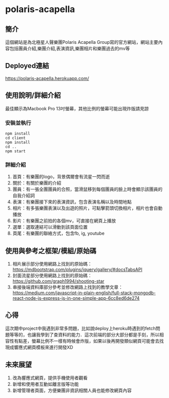 # polaris-acapella

## 簡介
這個網站是為北極星人聲樂團Polaris Acapella Group寫的官方網站，網站主要內容包括團員介紹,樂團介紹,表演資訊,樂團相片和樂團過去的mv等

## Deployed連結
https://polaris-acapella.herokuapp.com/

## 使用說明/詳細介紹
最佳顯示為Macbook Pro 13吋螢幕，其他比例的螢幕可能出現炸版請見諒
### 安裝並執行
```
npm install
cd client
npm install
cd ..
npm start
```
### 詳細介紹
1. 首頁：有樂團的logo，背景偶爾會有流星一閃而逝
2. 關於：有關於樂團的介紹
3. 團員：有一張全團團員的合照，當滑鼠移到每個團員的臉上時會顯示該團員的自我介紹詞
4. 表演：有樂團接下來的表演資訊，包含表演名稱以及時間地點
5. 相片：有多張樂團表演以及出遊的照片，可點擊箭頭切換相片，相片也會自動播放
6. 影片：有樂團之前拍的各個mv，可直接在網頁上播放
7. 選單：選取連結可以滑動到該頁面位置
8. 頁尾：有樂團的聯絡方式，包含fb, ig, youtube

## 使用與參考之框架/模組/原始碼
1. 相片展示部分使用網路上找到的原始碼：https://mdbootstrap.com/plugins/jquery/gallery/#docsTabsAPI
2. 封面流星部分使用網路上找到的原始碼：https://github.com/graph1994/shooting-star
3. 串接後端資料庫部分參考並修改網路上找到的教學文章：https://medium.com/javascript-in-plain-english/full-stack-mongodb-react-node-js-express-js-in-one-simple-app-6cc8ed6de274

## 心得
這次期中project中我遇到非常多問題，比如說deploy上heroku時遇到的fetch問題等等的，也讓我學到了查資料的能力．這次前端的部分大部分都是手刻，所以相容性有點差，螢幕比例不一樣有時候會炸版，如果以後再開發類似網頁可能會去找現成響應式網頁模板來進行開發XD

## 未來展望
1. 改為響應式網頁，提供手機使用者觀看
2. 新增和使用者互動如離言版等功能
3. 新增管理者頁面，方便樂團非資訊相關人員也能修改網頁內容